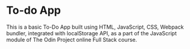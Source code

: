 # To-do App

This is a basic To-Do App built using HTML, JavaScript, CSS, Webpack bundler, integrated with localStorage API, as a part of the JavaScript module of The Odin Project online Full Stack course.